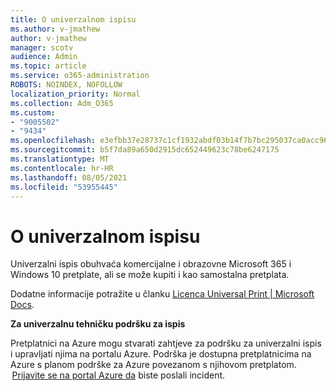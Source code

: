 ```yaml
---
title: O univerzalnom ispisu
ms.author: v-jmathew
author: v-jmathew
manager: scotv
audience: Admin
ms.topic: article
ms.service: o365-administration
ROBOTS: NOINDEX, NOFOLLOW
localization_priority: Normal
ms.collection: Adm_O365
ms.custom:
- "9005502"
- "9434"
ms.openlocfilehash: e3efbb37e28737c1cf1932abdf03b14f7b7bc295037ca0acc9602d8864b4a8ae
ms.sourcegitcommit: b5f7da89a650d2915dc652449623c78be6247175
ms.translationtype: MT
ms.contentlocale: hr-HR
ms.lasthandoff: 08/05/2021
ms.locfileid: "53955445"
---
```

# <a name="about-universal-print"></a>O univerzalnom ispisu

Univerzalni ispis obuhvaća komercijalne i obrazovne Microsoft 365 i Windows 10 pretplate, ali se može kupiti i kao samostalna pretplata.

Dodatne informacije potražite u članku [Licenca Universal Print | Microsoft Docs](https://docs.microsoft.com/universal-print/fundamentals/universal-print-license).

**Za univerzalnu tehničku podršku za ispis**

Pretplatnici na Azure mogu stvarati zahtjeve za podršku za univerzalni ispis i upravljati njima na portalu Azure. Podrška je dostupna pretplatnicima na Azure s planom podrške za Azure povezanom s njihovom pretplatom.  [Prijavite se na portal Azure da](https://ms.portal.azure.com/#blade/Microsoft_Azure_Support/HelpAndSupportBlade/newsupportrequest) biste poslali incident.